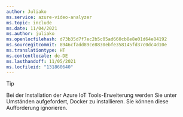 ```yaml
---
author: Juliako
ms.service: azure-video-analyzer
ms.topic: include
ms.date: 11/04/2021
ms.author: juliako
ms.openlocfilehash: d73b35d7f7ec2b5c05ad660cb8e8e01d64e84192
ms.sourcegitcommit: 8946cfadd89ce8830ebfe358145fd37c0dc4d10e
ms.translationtype: HT
ms.contentlocale: de-DE
ms.lasthandoff: 11/05/2021
ms.locfileid: "131860640"
---
```

> [!TIP] 
>  Bei der Installation der Azure IoT Tools-Erweiterung werden Sie unter Umständen aufgefordert, Docker zu installieren. Sie können diese Aufforderung ignorieren.
